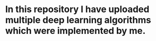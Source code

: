 # In this repository I have uploaded multiple deep learning algorithms which were implemented by me.
